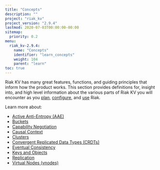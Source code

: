 ```yaml
---
title: "Concepts"
description: ""
project: "riak_kv"
project_version: "2.9.4"
lastmod: 2020-07-03T00:00:00-00:00
sitemap:
  priority: 0.2
menu:
  riak_kv-2.9.4:
    name: "Concepts"
    identifier: "learn_concepts"
    weight: 104
    parent: "learn"
toc: true
---
```


[concept aae]: {{<baseurl>}}riak/kv/2.9.4/learn/concepts/active-anti-entropy
[concept buckets]: {{<baseurl>}}riak/kv/2.9.4/learn/concepts/buckets
[concept cap neg]: {{<baseurl>}}riak/kv/2.9.4/learn/concepts/capability-negotiation
[concept causal context]: {{<baseurl>}}riak/kv/2.9.4/learn/concepts/causal-context
[concept clusters]: {{<baseurl>}}riak/kv/2.9.4/learn/concepts/clusters
[concept crdts]: {{<baseurl>}}riak/kv/2.9.4/learn/concepts/crdts
[concept eventual consistency]: {{<baseurl>}}riak/kv/2.9.4/learn/concepts/eventual-consistency
[concept keys objects]: {{<baseurl>}}riak/kv/2.9.4/learn/concepts/keys-and-objects
[concept replication]: {{<baseurl>}}riak/kv/2.9.4/learn/concepts/replication
[concept strong consistency]: {{<baseurl>}}riak/kv/2.9.4/using/reference/strong-consistency
[concept vnodes]: {{<baseurl>}}riak/kv/2.9.4/learn/concepts/vnodes
[config index]: {{<baseurl>}}riak/kv/2.9.4/configuring
[plan index]: {{<baseurl>}}riak/kv/2.9.4/setup/planning
[use index]: {{<baseurl>}}riak/kv/2.9.4/using/

Riak KV has many great features, functions, and guiding principles that inform how the product works. This section provides definitions for, insight into, and high level information about the various parts of Riak KV you will encounter as you [plan][plan index], [configure][config index], and [use][use index] Riak.

Learn more about:

* [Active Anti-Entropy (AAE)][concept aae]
* [Buckets][concept buckets]
* [Capability Negotiation][concept cap neg]
* [Causal Context][concept causal context]
* [Clusters][concept clusters]
* [Convergent Replicated Data Types (CRDTs)][concept crdts]
* [Eventual Consistency][concept eventual consistency]
* [Keys and Objects][concept keys objects]
* [Replication][concept replication]
* [Virtual Nodes (vnodes)][concept vnodes]

